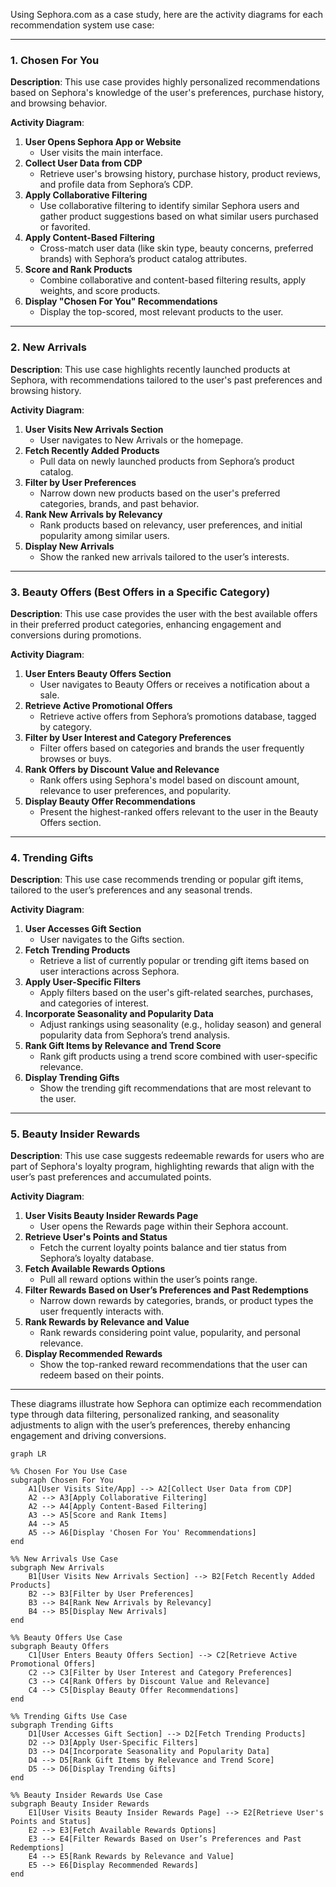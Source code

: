 Using Sephora.com as a case study, here are the activity diagrams for each recommendation system use case:

---

### 1. **Chosen For You**

**Description**: This use case provides highly personalized recommendations based on Sephora's knowledge of the user's preferences, purchase history, and browsing behavior.

**Activity Diagram**:
1. **User Opens Sephora App or Website**
   - User visits the main interface.
2. **Collect User Data from CDP**
   - Retrieve user's browsing history, purchase history, product reviews, and profile data from Sephora’s CDP.
3. **Apply Collaborative Filtering**
   - Use collaborative filtering to identify similar Sephora users and gather product suggestions based on what similar users purchased or favorited.
4. **Apply Content-Based Filtering**
   - Cross-match user data (like skin type, beauty concerns, preferred brands) with Sephora’s product catalog attributes.
5. **Score and Rank Products**
   - Combine collaborative and content-based filtering results, apply weights, and score products.
6. **Display "Chosen For You" Recommendations**
   - Display the top-scored, most relevant products to the user.

---

### 2. **New Arrivals**

**Description**: This use case highlights recently launched products at Sephora, with recommendations tailored to the user's past preferences and browsing history.

**Activity Diagram**:
1. **User Visits New Arrivals Section**
   - User navigates to New Arrivals or the homepage.
2. **Fetch Recently Added Products**
   - Pull data on newly launched products from Sephora’s product catalog.
3. **Filter by User Preferences**
   - Narrow down new products based on the user's preferred categories, brands, and past behavior.
4. **Rank New Arrivals by Relevancy**
   - Rank products based on relevancy, user preferences, and initial popularity among similar users.
5. **Display New Arrivals**
   - Show the ranked new arrivals tailored to the user’s interests.

---

### 3. **Beauty Offers (Best Offers in a Specific Category)**

**Description**: This use case provides the user with the best available offers in their preferred product categories, enhancing engagement and conversions during promotions.

**Activity Diagram**:
1. **User Enters Beauty Offers Section**
   - User navigates to Beauty Offers or receives a notification about a sale.
2. **Retrieve Active Promotional Offers**
   - Retrieve active offers from Sephora’s promotions database, tagged by category.
3. **Filter by User Interest and Category Preferences**
   - Filter offers based on categories and brands the user frequently browses or buys.
4. **Rank Offers by Discount Value and Relevance**
   - Rank offers using Sephora's model based on discount amount, relevance to user preferences, and popularity.
5. **Display Beauty Offer Recommendations**
   - Present the highest-ranked offers relevant to the user in the Beauty Offers section.

---

### 4. **Trending Gifts**

**Description**: This use case recommends trending or popular gift items, tailored to the user’s preferences and any seasonal trends.

**Activity Diagram**:
1. **User Accesses Gift Section**
   - User navigates to the Gifts section.
2. **Fetch Trending Products**
   - Retrieve a list of currently popular or trending gift items based on user interactions across Sephora.
3. **Apply User-Specific Filters**
   - Apply filters based on the user's gift-related searches, purchases, and categories of interest.
4. **Incorporate Seasonality and Popularity Data**
   - Adjust rankings using seasonality (e.g., holiday season) and general popularity data from Sephora’s trend analysis.
5. **Rank Gift Items by Relevance and Trend Score**
   - Rank gift products using a trend score combined with user-specific relevance.
6. **Display Trending Gifts**
   - Show the trending gift recommendations that are most relevant to the user.

---

### 5. **Beauty Insider Rewards**

**Description**: This use case suggests redeemable rewards for users who are part of Sephora's loyalty program, highlighting rewards that align with the user’s past preferences and accumulated points.

**Activity Diagram**:
1. **User Visits Beauty Insider Rewards Page**
   - User opens the Rewards page within their Sephora account.
2. **Retrieve User's Points and Status**
   - Fetch the current loyalty points balance and tier status from Sephora’s loyalty database.
3. **Fetch Available Rewards Options**
   - Pull all reward options within the user’s points range.
4. **Filter Rewards Based on User’s Preferences and Past Redemptions**
   - Narrow down rewards by categories, brands, or product types the user frequently interacts with.
5. **Rank Rewards by Relevance and Value**
   - Rank rewards considering point value, popularity, and personal relevance.
6. **Display Recommended Rewards**
   - Show the top-ranked reward recommendations that the user can redeem based on their points.

---

These diagrams illustrate how Sephora can optimize each recommendation type through data filtering, personalized ranking, and seasonality adjustments to align with the user’s preferences, thereby enhancing engagement and driving conversions. 

```mermaid
graph LR

%% Chosen For You Use Case
subgraph Chosen For You
    A1[User Visits Site/App] --> A2[Collect User Data from CDP]
    A2 --> A3[Apply Collaborative Filtering]
    A2 --> A4[Apply Content-Based Filtering]
    A3 --> A5[Score and Rank Items]
    A4 --> A5
    A5 --> A6[Display 'Chosen For You' Recommendations]
end

%% New Arrivals Use Case
subgraph New Arrivals
    B1[User Visits New Arrivals Section] --> B2[Fetch Recently Added Products]
    B2 --> B3[Filter by User Preferences]
    B3 --> B4[Rank New Arrivals by Relevancy]
    B4 --> B5[Display New Arrivals]
end

%% Beauty Offers Use Case
subgraph Beauty Offers
    C1[User Enters Beauty Offers Section] --> C2[Retrieve Active Promotional Offers]
    C2 --> C3[Filter by User Interest and Category Preferences]
    C3 --> C4[Rank Offers by Discount Value and Relevance]
    C4 --> C5[Display Beauty Offer Recommendations]
end

%% Trending Gifts Use Case
subgraph Trending Gifts
    D1[User Accesses Gift Section] --> D2[Fetch Trending Products]
    D2 --> D3[Apply User-Specific Filters]
    D3 --> D4[Incorporate Seasonality and Popularity Data]
    D4 --> D5[Rank Gift Items by Relevance and Trend Score]
    D5 --> D6[Display Trending Gifts]
end

%% Beauty Insider Rewards Use Case
subgraph Beauty Insider Rewards
    E1[User Visits Beauty Insider Rewards Page] --> E2[Retrieve User's Points and Status]
    E2 --> E3[Fetch Available Rewards Options]
    E3 --> E4[Filter Rewards Based on User’s Preferences and Past Redemptions]
    E4 --> E5[Rank Rewards by Relevance and Value]
    E5 --> E6[Display Recommended Rewards]
end
```

